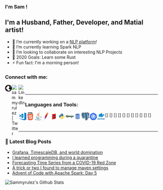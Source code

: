 ### I'm Sam !


## I'm a Husband, Father, Developer, and Matial artist!
- 🔭 I’m currently working on a [NLP platform][website]!
- 🌱 I’m currently learning Spark NLP
- 👯 I’m looking to collaborate on interesting NLP Projects
- 🥅 2020 Goals: Learn some Rust
- ⚡ Fun fact: I'm a morning person!

### Connect with me:

[<img align="left" alt="samreghenzi.it" width="22px" src="https://raw.githubusercontent.com/iconic/open-iconic/master/svg/globe.svg" />][personal_website]
[<img align="left" alt="sammyrulez | Twitter" width="22px" src="https://cdn.jsdelivr.net/npm/simple-icons@v3/icons/twitter.svg" />][twitter]
[<img align="left" alt="LinkedIn" width="22px" src="https://cdn.jsdelivr.net/npm/simple-icons@v3/icons/linkedin.svg" />][linkedin]

<br />

---

### Languages and Tools:

[<img align="left" alt="Visual Studio Code" width="26px" src="https://raw.githubusercontent.com/github/explore/80688e429a7d4ef2fca1e82350fe8e3517d3494d/topics/visual-studio-code/visual-studio-code.png" />]
[<img align="left" alt="HTML5" width="26px" src="https://raw.githubusercontent.com/github/explore/80688e429a7d4ef2fca1e82350fe8e3517d3494d/topics/html/html.png" />]
[<img align="left" alt="Java" width="26px" src="https://raw.githubusercontent.com/github/explore/80688e429a7d4ef2fca1e82350fe8e3517d3494d/topics/java/java.png" />]
[<img align="left" alt="Java" width="26px" src="https://raw.githubusercontent.com/github/explore/80688e429a7d4ef2fca1e82350fe8e3517d3494d/topics/maven/maven.png" />]
[<img align="left" alt="Scala" width="26px" src="https://raw.githubusercontent.com/github/explore/80688e429a7d4ef2fca1e82350fe8e3517d3494d/topics/scala/scala.png" />]
[<img align="left" alt="Python" width="26px" src="https://raw.githubusercontent.com/github/explore/80688e429a7d4ef2fca1e82350fe8e3517d3494d/topics/python/python.png" />]
[<img align="left" alt="Django" width="26px" src="https://raw.githubusercontent.com/github/explore/80688e429a7d4ef2fca1e82350fe8e3517d3494d/topics/django/django.png" />]
[<img align="left" alt="SQL" width="26px" src="https://raw.githubusercontent.com/github/explore/80688e429a7d4ef2fca1e82350fe8e3517d3494d/topics/sql/sql.png" />]
[<img align="left" alt="Postgres" width="26px" src="https://raw.githubusercontent.com/github/explore/80688e429a7d4ef2fca1e82350fe8e3517d3494d/topics/postgresql/postgresql.png" />]
[<img align="left" alt="Kubernetes" width="26px" src="https://raw.githubusercontent.com/github/explore/80688e429a7d4ef2fca1e82350fe8e3517d3494d/topics/kubernetes/kubernetes.png" />]
[<img align="left" alt="Docker" width="26px" src="https://raw.githubusercontent.com/github/explore/80688e429a7d4ef2fca1e82350fe8e3517d3494d/topics/docker/docker.png" />]

<br />

---

### 📕 Latest Blog Posts
<!-- BLOG-POST-LIST:START -->
- [Grafana, TimescaleDB, and world domination](https://medium.com/@SammyRulez/grafana-timescaledb-and-world-domination-ba9e56de818d?source=rss-7ef86d355d26------2)
- [I learned programming during a quarantine](https://medium.com/@SammyRulez/i-learned-programming-during-a-quarantine-309e3d44dc10?source=rss-7ef86d355d26------2)
- [Forecasting Time Series from a COVID-19 Red Zone](https://medium.com/analytics-vidhya/forecasting-time-series-from-a-covid-19-red-zone-f66dad32b266?source=rss-7ef86d355d26------2)
- [A trick or two I found to manage maven settings](https://medium.com/@SammyRulez/a-trick-or-two-i-found-to-manage-maven-settings-68b5df3d23fd?source=rss-7ef86d355d26------2)
- [Advent of Code with Apache Spark: Day 5](https://medium.com/@SammyRulez/advent-of-code-with-apache-spark-day-5-c905c163cc4?source=rss-7ef86d355d26------2)
<!-- BLOG-POST-LIST:END -->

<img align="left" alt="Sammyrulez's Github Stats" src="https://github-readme-stats.codestackr.vercel.app/api?username=sammyrulez&show_icons=true&hide_border=true" />

[website]: http://www.propens.io/
[personal_website]: https://samreghenzi.it
[twitter]: https://twitter.com/sammyrulez
[linkedin]: https://linkedin.com/r/sammyrulez
